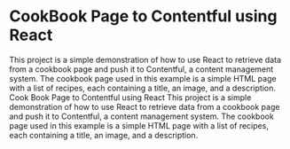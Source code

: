 # CookBook Page to Contentful using React
This project is a simple demonstration of how to use React to retrieve data from a cookbook page and push it to Contentful,
a content management system. The cookbook page used in this example is a simple HTML page with a list of recipes, each containing a title, 
an image, and a description.
Cook Book Page to Contentful using React
This project is a simple demonstration of how to use React to retrieve data from a cookbook page and push it to Contentful,
a content management system. The cookbook page used in this example is a simple HTML page with a list of recipes, each containing a title, an image,
and a description.
